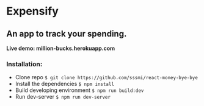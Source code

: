 # Expensify

## An app to track your spending.

**Live demo: million-bucks.herokuapp.com**

### Installation:
* Clone repo ```$ git clone https://github.com/sssmi/react-money-bye-bye```
* Install the dependencies ```$ npm install```
* Build developing environment ```$ npm run build:dev```
* Run dev-server ```$ npm run dev-server```
